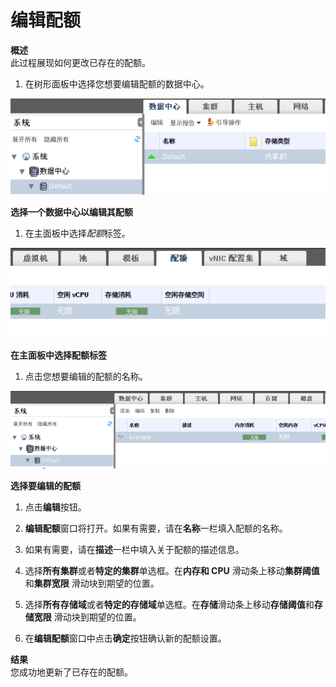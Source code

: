 # 编辑配额

**概述**<br/>
此过程展现如何更改已存在的配额。

1. 在树形面板中选择您想要编辑配额的数据中心。

 ![选择一个数据中心以编辑其配额](../../images/Quotas_and_Service_Level_Agreement_Policy-Selecting_a_Data_Center_to_Edit_Its_Quota.png)

 **选择一个数据中心以编辑其配额**

1. 在主面板中选择*配额*标签。

 ![在主面板中选择配额标签](../../images/Quotas_and_Service_Level_Agreement_Policy-Selecting_the_Quota_Tab_in_the_Navigation_Pane.png)

 **在主面板中选择配额标签**

1. 点击您想要编辑的配额的名称。

 ![选择要编辑的配额](../../images/Quotas_and_Service_Level_Agreement_Policy-Selecting_a_Quota_to_Edit.png)

 **选择要编辑的配额**

1. 点击**编辑**按钮。

1. **编辑配额**窗口将打开。如果有需要，请在**名称**一栏填入配额的名称。

1. 如果有需要，请在**描述**一栏中填入关于配额的描述信息。

1. 选择**所有集群**或者**特定的集群**单选框。在**内存和 CPU**
滑动条上移动**集群阈值**和**集群宽限** 滑动块到期望的位置。

1. 选择**所有存储域**或者**特定的存储域**单选框。在**存储**滑动条上移动**存储阈值**和**存储宽限** 滑动块到期望的位置。

1. 在**编辑配额**窗口中点击**确定**按钮确认新的配额设置。

**结果**<br/>
您成功地更新了已存在的配额。



